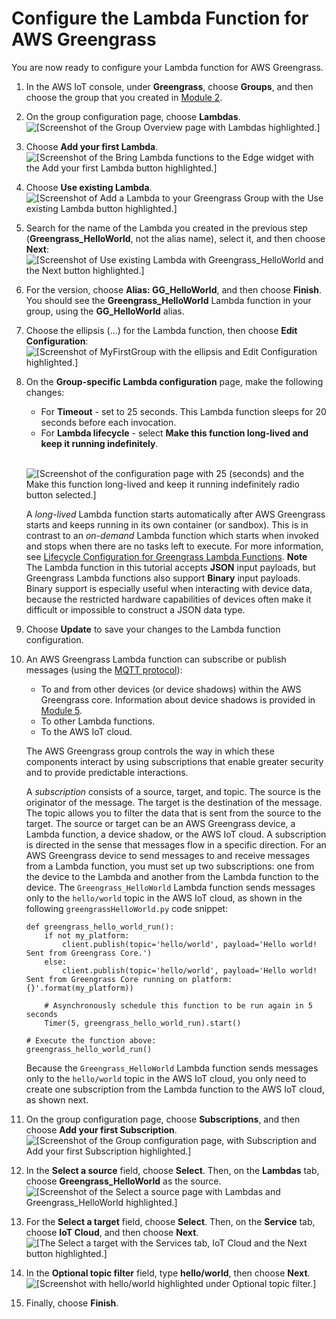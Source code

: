 # Configure the Lambda Function for AWS Greengrass<a name="config-lambda"></a>

You are now ready to configure your Lambda function for AWS Greengrass\.

1. In the AWS IoT console, under **Greengrass**, choose **Groups**, and then choose the group that you created in [Module 2](module2.md)\.

1. On the group configuration page, choose **Lambdas**\.  
![\[Screenshot of the Group Overview page with Lambdas highlighted.\]](http://docs.aws.amazon.com/greengrass/latest/developerguide/images/gg-get-started-030.png)

1. Choose **Add your first Lambda**\.  
![\[Screenshot of the Bring Lambda functions to the Edge widget with the Add your first Lambda button highlighted.\]](http://docs.aws.amazon.com/greengrass/latest/developerguide/images/gg-get-started-031.png)

1. Choose **Use existing Lambda**\.  
![\[Screenshot of Add a Lambda to your Greengrass Group with the Use existing Lambda button highlighted.\]](http://docs.aws.amazon.com/greengrass/latest/developerguide/images/gg-get-started-032.png)

1. Search for the name of the Lambda you created in the previous step \(**Greengrass\_HelloWorld**, not the alias name\), select it, and then choose **Next**:  
![\[Screenshot of Use existing Lambda with Greengrass_HelloWorld and the Next button highlighted.\]](http://docs.aws.amazon.com/greengrass/latest/developerguide/images/gg-get-started-033.png)

1. For the version, choose **Alias: GG\_HelloWorld**, and then choose **Finish**\. You should see the **Greengrass\_HelloWorld** Lambda function in your group, using the **GG\_HelloWorld** alias\.

1. Choose the ellipsis \(…\) for the Lambda function, then choose **Edit Configuration**:  
![\[Screenshot of MyFirstGroup with the ellipsis and Edit Configuration highlighted.\]](http://docs.aws.amazon.com/greengrass/latest/developerguide/images/gg-get-started-034.png)

1. On the **Group\-specific Lambda configuration** page, make the following changes:
   + For **Timeout** \- set to 25 seconds\. This Lambda function sleeps for 20 seconds before each invocation\.
   + For **Lambda lifecycle** \- select **Make this function long\-lived and keep it running indefinitely**\.

      
![\[Screenshot of the configuration page with 25 (seconds) and the Make this function long-lived and keep it running indefinitely radio button selected.\]](http://docs.aws.amazon.com/greengrass/latest/developerguide/images/gg-get-started-035.png)

   A *long\-lived* Lambda function starts automatically after AWS Greengrass starts and keeps running in its own container \(or sandbox\)\. This is in contrast to an *on\-demand* Lambda function which starts when invoked and stops when there are no tasks left to execute\. For more information, see [Lifecycle Configuration for Greengrass Lambda Functions](lambda-functions.md#lambda-lifecycle)\.
**Note**  
The Lambda function in this tutorial accepts **JSON** input payloads, but Greengrass Lambda functions also support **Binary** input payloads\. Binary support is especially useful when interacting with device data, because the restricted hardware capabilities of devices often make it difficult or impossible to construct a JSON data type\.

1. Choose **Update** to save your changes to the Lambda function configuration\.

1. An AWS Greengrass Lambda function can subscribe or publish messages \(using the [MQTT protocol](http://mqtt.org/)\):
   + To and from other devices \(or device shadows\) within the AWS Greengrass core\. Information about device shadows is provided in [Module 5](module5.md)\.
   + To other Lambda functions\.
   + To the AWS IoT cloud\.

   The AWS Greengrass group controls the way in which these components interact by using subscriptions that enable greater security and to provide predictable interactions\. 

   A *subscription* consists of a source, target, and topic\. The source is the originator of the message\. The target is the destination of the message\. The topic allows you to filter the data that is sent from the source to the target\. The source or target can be an AWS Greengrass device, a Lambda function, a device shadow, or the AWS IoT cloud\. A subscription is directed in the sense that messages flow in a specific direction\. For an AWS Greengrass device to send messages to and receive messages from a Lambda function, you must set up two subscriptions: one from the device to the Lambda and another from the Lambda function to the device\. The `Greengrass_HelloWorld` Lambda function sends messages only to the `hello/world` topic in the AWS IoT cloud, as shown in the following `greengrassHelloWorld.py` code snippet:

   ```
   def greengrass_hello_world_run():
       if not my_platform:
           client.publish(topic='hello/world', payload='Hello world! Sent from Greengrass Core.')
       else:
           client.publish(topic='hello/world', payload='Hello world! Sent from Greengrass Core running on platform: {}'.format(my_platform))
   
       # Asynchronously schedule this function to be run again in 5 seconds
       Timer(5, greengrass_hello_world_run).start()
   
   # Execute the function above:
   greengrass_hello_world_run()
   ```

   Because the `Greengrass_HelloWorld` Lambda function sends messages only to the `hello/world` topic in the AWS IoT cloud, you only need to create one subscription from the Lambda function to the AWS IoT cloud, as shown next\.

1. On the group configuration page, choose **Subscriptions**, and then choose **Add your first Subscription**\.  
![\[Screenshot of the Group configuration page, with Subscription and Add your first Subscription highlighted.\]](http://docs.aws.amazon.com/greengrass/latest/developerguide/images/gg-get-started-036.png)

1. In the **Select a source** field, choose **Select**\. Then, on the **Lambdas** tab, choose **Greengrass\_HelloWorld** as the source\.   
![\[Screenshot of the Select a source page with Lambdas and Greengrass_HelloWorld highlighted.\]](http://docs.aws.amazon.com/greengrass/latest/developerguide/images/gg-get-started-037.png)

1. For the **Select a target** field, choose **Select**\. Then, on the **Service** tab, choose **IoT Cloud**, and then choose **Next**\.  
![\[The Select a target with the Services tab, IoT Cloud and the Next button highlighted.\]](http://docs.aws.amazon.com/greengrass/latest/developerguide/images/gg-get-started-038.png)

1. In the **Optional topic filter** field, type **hello/world**, then choose **Next**\.  
![\[Screenshot with hello/world highlighted under Optional topic filter.\]](http://docs.aws.amazon.com/greengrass/latest/developerguide/images/gg-get-started-039.png)

1. Finally, choose **Finish**\.